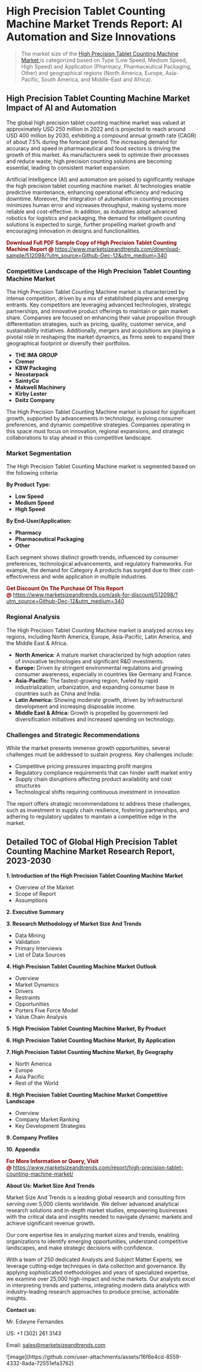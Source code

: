 <H1>High Precision Tablet Counting Machine Market Trends Report: AI Automation and Size Innovations</H1><blockquote><p>The market size of the <a href="https://www.marketsizeandtrends.com/download-sample/512098/?utm_source=Github-Dec-12&amp;utm_medium=340" target="_blank">High Precision Tablet Counting Machine Market </a>is categorized based on Type (Low Speed, Medium Speed, High Speed) and Application (Pharmacy, Pharmaceutical Packaging, Other) and geographical regions (North America, Europe, Asia-Pacific, South America, and Middle-East and Africa).</p></blockquote><p><h2>High Precision Tablet Counting Machine Market Impact of AI and Automation</h2><p>The global high precision tablet counting machine market was valued at approximately USD 250 million in 2022 and is projected to reach around USD 400 million by 2030, exhibiting a compound annual growth rate (CAGR) of about 7.5% during the forecast period. The increasing demand for accuracy and speed in pharmaceutical and food sectors is driving the growth of this market. As manufacturers seek to optimize their processes and reduce waste, high precision counting solutions are becoming essential, leading to consistent market expansion.</p><p>Artificial Intelligence (AI) and automation are poised to significantly reshape the high precision tablet counting machine market. AI technologies enable predictive maintenance, enhancing operational efficiency and reducing downtime. Moreover, the integration of automation in counting processes minimizes human error and increases throughput, making systems more reliable and cost-effective. In addition, as industries adopt advanced robotics for logistics and packaging, the demand for intelligent counting solutions is expected to surge, further propelling market growth and encouraging innovation in designs and functionalities.</p></p><p><strong><span style="color: #800000;">Download Full PDF Sample Copy of High Precision Tablet Counting Machine Report @</span>&nbsp;</strong><a href="https://www.marketsizeandtrends.com/download-sample/512098/?utm_source=Github-Dec-12&amp;utm_medium=340">https://www.marketsizeandtrends.com/download-sample/512098/?utm_source=Github-Dec-12&amp;utm_medium=340</a></p><h3>Competitive Landscape of the High Precision Tablet Counting Machine Market</h3><p>The High Precision Tablet Counting Machine market is characterized by intense competition, driven by a mix of established players and emerging entrants. Key competitors are leveraging advanced technologies, strategic partnerships, and innovative product offerings to maintain or gain market share. Companies are focused on enhancing their value proposition through differentiation strategies, such as pricing, quality, customer service, and sustainability initiatives. Additionally, mergers and acquisitions are playing a pivotal role in reshaping the market dynamics, as firms seek to expand their geographical footprint or diversify their portfolios.</p><p><strong><p><ul><li>THE IMA GROUP </li><li> Cremer </li><li> KBW Packaging </li><li> Neostarpack </li><li> SaintyCo </li><li> Makwell Machinery </li><li> Kirby Lester </li><li> Deitz Company</p></li></ul></p></strong></p><p>The High Precision Tablet Counting Machine market is poised for significant growth, supported by advancements in technology, evolving consumer preferences, and dynamic competitive strategies. Companies operating in this space must focus on innovation, regional expansions, and strategic collaborations to stay ahead in this competitive landscape.</p><h3>Market Segmentation</h3><p>The High Precision Tablet Counting Machine market is segmented based on the following criteria:</p><p><strong>By Product Type:</strong></p><p><strong><p><ul><li>Low Speed </li><li> Medium Speed </li><li> High Speed</p></li></ul></p></strong></p><p><strong>By End-User/Application:</strong></p><p><strong><p><ul><li>Pharmacy </li><li> Pharmaceutical Packaging </li><li> Other</p></li></ul></p></strong></p><p>Each segment shows distinct growth trends, influenced by consumer preferences, technological advancements, and regulatory frameworks. For example, the demand for Category A products has surged due to their cost-effectiveness and wide application in multiple industries.</p><p><strong><span style="color: #800000;">Get Discount On The Purchase Of This Report @&nbsp;</span></strong><a href="https://www.marketsizeandtrends.com/ask-for-discount/512098/?utm_source=Github-Dec-12&amp;utm_medium=340">https://www.marketsizeandtrends.com/ask-for-discount/512098/?utm_source=Github-Dec-12&amp;utm_medium=340</a></p><h3>Regional Analysis</h3><p>The High Precision Tablet Counting Machine market is analyzed across key regions, including North America, Europe, Asia-Pacific, Latin America, and the Middle East &amp; Africa.</p><ul><li><strong>North America:</strong> A mature market characterized by high adoption rates of innovative technologies and significant R&amp;D investments.</li><li><strong>Europe:</strong> Driven by stringent environmental regulations and growing consumer awareness, especially in countries like Germany and France.</li><li><strong>Asia-Pacific:</strong> The fastest-growing region, fueled by rapid industrialization, urbanization, and expanding consumer base in countries such as China and India.</li><li><strong>Latin America:</strong> Showing moderate growth, driven by infrastructural development and increasing disposable income.</li><li><strong>Middle East &amp; Africa:</strong> Growth is propelled by government-led diversification initiatives and increased spending on technology.</li></ul><h3>Challenges and Strategic Recommendations</h3><p>While the market presents immense growth opportunities, several challenges must be addressed to sustain progress. Key challenges include:</p><ul><li>Competitive pricing pressures impacting profit margins</li><li>Regulatory compliance requirements that can hinder swift market entry</li><li>Supply chain disruptions affecting product availability and cost structures</li><li>Technological shifts requiring continuous investment in innovation</li></ul><p>The report offers strategic recommendations to address these challenges, such as investment in supply chain resilience, fostering partnerships, and adhering to regulatory updates to maintain a competitive edge in the market.</p><h2>Detailed TOC of Global High Precision Tablet Counting Machine Market Research Report, 2023-2030</h2><p><strong>1. Introduction of the High Precision Tablet Counting Machine Market</strong></p><ul><li>Overview of the Market</li><li>Scope of Report</li><li>Assumptions&nbsp;</li></ul><p><strong>2. Executive Summary</strong></p><p><strong>3. Research Methodology of <strong>Market Size And Trends</strong></strong></p><ul><li>Data Mining</li><li>Validation</li><li>Primary Interviews</li><li>List of Data Sources&nbsp;</li></ul><p><strong>4. High Precision Tablet Counting Machine Market Outlook</strong></p><ul><li>Overview</li><li>Market Dynamics</li><li>Drivers</li><li>Restraints</li><li>Opportunities</li><li>Porters Five Force Model</li><li>Value Chain Analysis&nbsp;</li></ul><p><strong>5. High Precision Tablet Counting Machine Market, By Product</strong></p><p><strong>6. High Precision Tablet Counting Machine Market, By Application</strong></p><p><strong>7. High Precision Tablet Counting Machine Market, By Geography</strong></p><ul><li>North America</li><li>Europe</li><li>Asia Pacific</li><li>Rest of the World&nbsp;</li></ul><p><strong>8. High Precision Tablet Counting Machine Market Competitive Landscape</strong></p><ul><li>Overview</li><li>Company Market Ranking</li><li>Key Development Strategies&nbsp;</li></ul><p><strong>9. Company Profiles</strong></p><p><strong>10. Appendix</strong></p><p><strong><span style="color: #800000;">For More Information or Query, Visit @&nbsp;</span></strong><a href="https://www.marketsizeandtrends.com/report/high-precision-tablet-counting-machine-market/">https://www.marketsizeandtrends.com/report/high-precision-tablet-counting-machine-market/</a></p><p></p><p><strong>About Us:&nbsp;Market Size And Trends</strong></p><p>Market Size And Trends&nbsp;is a leading global research and consulting firm serving over 5,000 clients worldwide. We deliver advanced analytical research solutions and in-depth market studies, empowering businesses with the critical data and insights needed to navigate dynamic markets and achieve significant revenue growth.</p><p>Our core expertise lies in analyzing market sizes and trends, enabling organizations to identify emerging opportunities, understand competitive landscapes, and make strategic decisions with confidence.</p><p>With a team of 250 dedicated Analysts and Subject Matter Experts, we leverage cutting-edge techniques in data collection and governance. By applying sophisticated methodologies and years of specialized expertise, we examine over 25,000 high-impact and niche markets. Our analysts excel in interpreting trends and patterns, integrating modern data analytics with industry-leading research approaches to produce precise, actionable insights.</p><p><strong>Contact us:</strong></p><p>Mr. Edwyne Fernandes</p><p>US: +1 (302) 261 3143</p><p>Email: <a href="mailto:sales@marketsizeandtrends.com">sales@marketsizeandtrends.com</a>&nbsp;</p>
![image](https://github.com/user-attachments/assets/16f6e4cd-8559-4332-8ada-72551efa3762)
